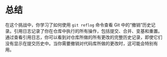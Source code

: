 # 总结

在这个挑战中，你学习了如何使用 `git reflog` 命令查看 Git 中的“撤销”历史记录。引用日志记录了你在仓库中执行的所有操作，包括提交、合并、变基和重置。通过查看引用日志，你可以看到对仓库所做的所有更改的完整历史记录，即使它们没有显示在提交历史中。当你需要撤销对代码库所做的更改时，这可能会特别有用。
